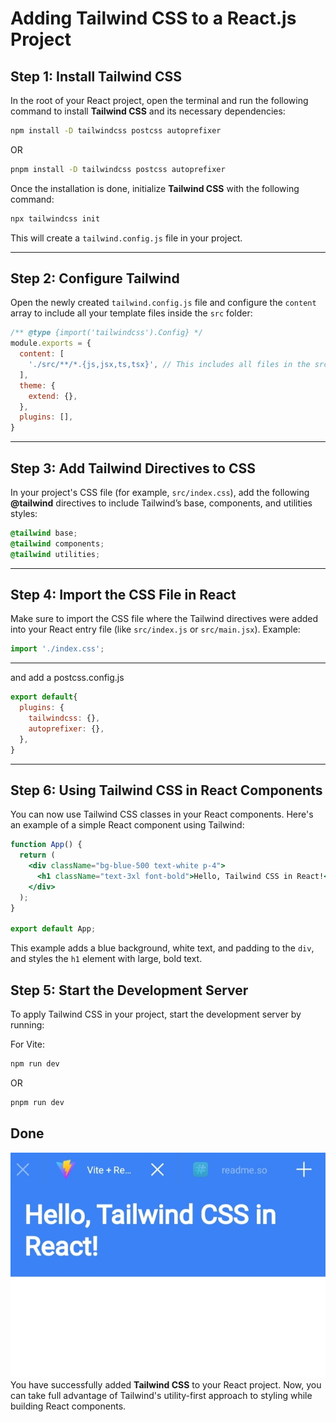 
# Adding Tailwind CSS to a React.js Project

## Step 1: Install Tailwind CSS

In the root of your React project, open the terminal and run the following command to install **Tailwind CSS** and its necessary dependencies:

```bash
npm install -D tailwindcss postcss autoprefixer
```
OR 
```bash
pnpm install -D tailwindcss postcss autoprefixer
```
Once the installation is done, initialize **Tailwind CSS** with the following command:

```bash
npx tailwindcss init
```

This will create a `tailwind.config.js` file in your project.

---

## Step 2: Configure Tailwind

Open the newly created `tailwind.config.js` file and configure the `content` array to include all your template files inside the `src` folder:

```js
/** @type {import('tailwindcss').Config} */
module.exports = {
  content: [
    './src/**/*.{js,jsx,ts,tsx}', // This includes all files in the src folder
  ],
  theme: {
    extend: {},
  },
  plugins: [],
}
```

---

## Step 3: Add Tailwind Directives to CSS

In your project's CSS file (for example, `src/index.css`), add the following **@tailwind** directives to include Tailwind’s base, components, and utilities styles:

```css
@tailwind base;
@tailwind components;
@tailwind utilities;
```

---

## Step 4: Import the CSS File in React

Make sure to import the CSS file where the Tailwind directives were added into your React entry file (like `src/index.js` or `src/main.jsx`). Example:

```js
import './index.css';
```

---



 and add a postcss.config.js
```js
export default{
  plugins: {
    tailwindcss: {},
    autoprefixer: {},
  },
}

```
---

## Step 6: Using Tailwind CSS in React Components

You can now use Tailwind CSS classes in your React components. Here's an example of a simple React component using Tailwind:

```jsx
function App() {
  return (
    <div className="bg-blue-500 text-white p-4">
      <h1 className="text-3xl font-bold">Hello, Tailwind CSS in React!</h1>
    </div>
  );
}

export default App;
```

This example adds a blue background, white text, and padding to the `div`, and styles the `h1` element with large, bold text.
## Step 5: Start the Development Server

To apply Tailwind CSS in your project, start the development server by running:

For Vite:
```bash
npm run dev
```
OR
```bash
pnpm run dev
```
## Done 
![React Lego Analogy Image](../Assets/tailwindscss_in_react.jpg)
You have successfully added **Tailwind CSS** to your React project. Now, you can take full advantage of Tailwind's utility-first approach to styling while building React components.
